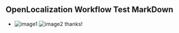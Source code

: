 ## OpenLocalization Workflow Test MarkDown
* ![image1](.\8028f5cf-0e6f-4acb-b6d4-6c21de934044.PNG)   ![image2](.\bd0c3f2b-b232-40f7-b741-e682b03f79a1.png) 
thanks!